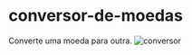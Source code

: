 # conversor-de-moedas
Converte uma moeda para outra.
![conversor](https://user-images.githubusercontent.com/86416772/129113852-676f74f8-359b-4427-a11b-6b82c2611070.png)
